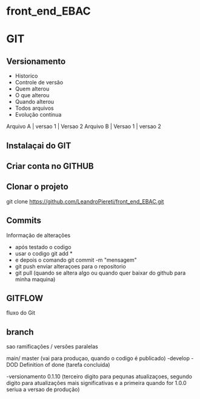 # front_end_EBAC


# GIT
## Versionamento 
- Historico
- Controle de versão
- Quem alterou
- O que alterou
- Quando alterou
- Todos arquivos
- Evolução continua


Arquivo A | versao 1 | Versao 2
Arquivo B | Versao 1 | versao 2

## Instalaçai do GIT

## Criar conta no GITHUB

## Clonar o projeto
git clone https://github.com/LeandroPiereti/front_end_EBAC.git

## Commits
Informação de alterações
- após testado o codigo
- usar o codigo git add *
- e depois o comando git commit -m "mensagem"
- git push enviar alteraçoes para o repositorio
- git pull (quando se altera algo ou quando quer baixar do github para minha maquina)

## GITFLOW
fluxo do Git

## branch 
sao ramificações / versões paralelas

main/ master (vai para produçao, quando o codigo é publicado)
-develop
-DOD Definition of done (tarefa concluida)

-versionamento 0.1.10 (terceiro digito para pequnas atualizaçoes, segundo digito para atualizações mais significativas e a primeira quando for 1.0.0 seriua a versao de produção)

